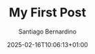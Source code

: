 ---
title: 'My First Post'
date: 2025-02-16T10:06:13+01:00
draft: true
author: "Santiago Bernardino"
image: /images/hero.png
description: "My first testing post"
toc:
tags: 
    - Test
---